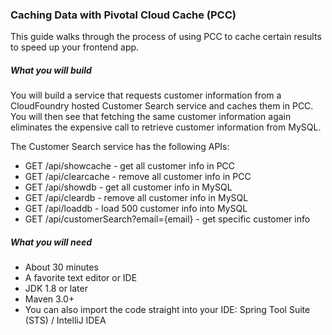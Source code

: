 ### Caching Data with Pivotal Cloud Cache (PCC)

This guide walks through the process of using PCC to cache certain results to speed up your frontend app.

##### What you will build

You will build a service that requests customer information from a CloudFoundry hosted Customer Search service and caches them in PCC. You will then see that fetching the same customer information again eliminates the expensive call to retrieve customer information from MySQL.

The Customer Search service has the following APIs:

- GET /api/showcache          - get all customer info in PCC
- GET /api/clearcache         - remove all customer info in PCC
- GET /api/showdb  	- get all customer info in MySQL
- GET /api/cleardb         - remove all customer info in MySQL
- GET /api/loaddb         - load 500 customer info into MySQL
- GET /api/customerSearch?email={email}   - get specific customer info

##### What you will need

- About 30 minutes
- A favorite text editor or IDE
- JDK 1.8 or later
- Maven 3.0+
- You can also import the code straight into your IDE: 
Spring Tool Suite (STS) / IntelliJ IDEA

[logo]: https://github.com/liwang-pivotal/PCC-Caching-Demo/blob/master/images/IMG_001.png
